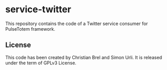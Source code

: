 # service-twitter

This repository contains the code of a Twitter service consumer for PulseTotem framework.

## License

This code has been created by Christian Brel and Simon Urli. It is released under the term of GPLv3 License.
